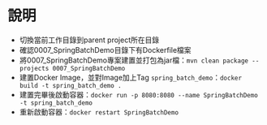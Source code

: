 # 說明

* 切換當前工作目錄到parent project所在目錄
* 確認0007_SpringBatchDemo目錄下有Dockerfile檔案
* 將0007_SpringBatchDemo專案建置並打包為jar檔：`mvn clean package --projects 0007_SpringBatchDemo`
* 建置Docker Image，並對Image加上Tag `spring_batch_demo`：`docker build -t spring_batch_demo .`
* 建置完畢後啟動容器：`docker run -p 8080:8080 --name SpringBatchDemo -t spring_batch_demo`
* 重新啟動容器：`docker restart SpringBatchDemo`